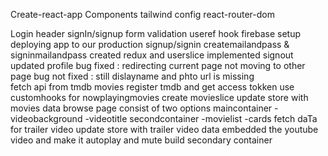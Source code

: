 Create-react-app
Components
tailwind config
react-router-dom

Login
header
signIn/signup
form validation
useref hook
firebase setup
deploying app to our production
signup/signin createmailandpass & signinmailandpass
created redux and userslice
implemented signout
updated profile
bug fixed : redirecting current page not moving to other page
bug not fixed : still dislayname and phto url is missing  
fetch api from tmdb movies
register tmdb and get access tokken
use customhooks for nowplayingmovies
create movieslice
update store with movies data
browse page consist of two options
maincontainer
-videobackground
-videotitle
secondcontainer
-movielist
-cards
fetch daTa for trailer video
update store with trailer video data
embedded the youtube video and make it autoplay and mute
build secondary container
